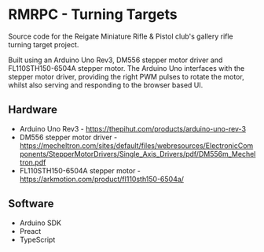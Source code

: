 # RMRPC - Turning Targets

Source code for the Reigate Miniature Rifle & Pistol club's gallery rifle turning target project.

Built using an Arduino Uno Rev3, DM556 stepper motor driver and FL110STH150-6504A stepper motor. The Arduino Uno interfaces with the stepper motor driver, providing the right PWM pulses to rotate the motor, whilst also serving and responding to the browser based UI.

## Hardware

- Arduino Uno Rev3 - https://thepihut.com/products/arduino-uno-rev-3
- DM556 stepper motor driver - https://mecheltron.com/sites/default/files/webresources/ElectronicComponents/StepperMotorDrivers/Single_Axis_Drivers/pdf/DM556m_Mecheltron.pdf
- FL110STH150-6504A stepper motor - https://arkmotion.com/product/fl110sth150-6504a/

## Software

- Arduino SDK
- Preact
- TypeScript
